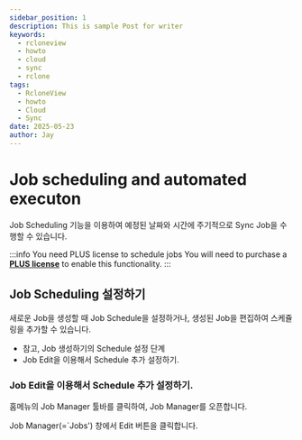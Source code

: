 ```yaml
---
sidebar_position: 1
description: This is sample Post for writer
keywords:
  - rcloneview
  - howto
  - cloud
  - sync
  - rclone
tags:
  - RcloneView
  - howto
  - Cloud
  - Sync
date: 2025-05-23
author: Jay
---
```


# Job scheduling and automated executon

Job Scheduling 기능을 이용하여 예정된 날짜와 시간에 주기적으로 Sync Job을 수행할 수 있습니다. 


:::info You need PLUS license to schedule jobs
You will need to purchase a [**PLUS license**](https://rcloneview.com/src/pricing.html) to enable this functionality.
:::


## Job Scheduling 설정하기

새로운 Job을 생성할 때 Job Schedule을 설정하거나, 생성된 Job을 편집하여 스케쥴링을 추가할 수 있습니다. 

- 참고, Job 생성하기의 Schedule 설정 단계
- Job Edit을 이용해서 Schedule 추가 설정하기.

### Job Edit을 이용해서 Schedule 추가 설정하기.


홈메뉴의 Job Manager 툴바를 클릭하여, Job Manager를 오픈합니다. 

Job Manager(=`Jobs') 창에서 Edit 버튼을 클릭합니다. 